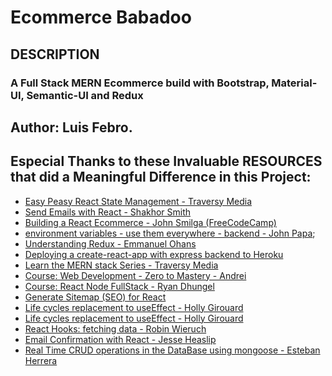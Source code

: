 # Ecommerce Babadoo

## DESCRIPTION
### A Full Stack MERN Ecommerce build with Bootstrap, Material-UI, Semantic-UI and Redux

## Author: Luis Febro.

## Especial Thanks to these Invaluable RESOURCES that did a Meaningful Difference in this Project:
- [Easy Peasy React State Management - Traversy Media](https://www.youtube.com/watch?v=cSUt8b2qapM)
- [Send Emails with React - Shakhor Smith](https://www.youtube.com/watch?v=EPnBO8HgyRU)
- [Building a React Ecommerce - John Smilga (FreeCodeCamp)](https://www.youtube.com/watch?v=wPQ1-33teR4)
- [environment variables - use them everywhere - backend - John Papa](https://medium.com/the-node-js-collection/making-your-node-js-work-everywhere-with-environment-variables-2da8cdf6e786);
- [Understanding Redux - Emmanuel Ohans](https://www.freecodecamp.org/news/understanding-redux-the-worlds-easiest-guide-to-beginning-redux-c695f45546f6)
- [Deploying a create-react-app with express backend to Heroku](https://medium.com/@chloechong.us/how-to-deploy-a-create-react-app-with-an-express-backend-to-heroku-32decfee6d18)
- [Learn the MERN stack Series - Traversy Media](https://www.youtube.com/watch?v=PBTYxXADG_k)
- [Course: Web Development - Zero to Mastery - Andrei ]()
- [Course: React Node FullStack - Ryan Dhungel](https://www.udemy.com/course/react-node-ecommerce/)
- [Generate Sitemap (SEO) for React](https://www.amitsn.com/blog/how-to-generate-a-sitemap-for-your-react-website-with-dynamic-content)
- [Life cycles replacement to useEffect - Holly Girouard](https://alligator.io/react/replacing-component-lifecycles-with-useeffect/)
- [Life cycles replacement to useEffect - Holly Girouard](https://alligator.io/react/replacing-component-lifecycles-with-useeffect/)
- [ React Hooks: fetching data - Robin Wieruch](https://www.robinwieruch.de/react-hooks-fetch-data)
- [ Email Confirmation with React - Jesse Heaslip ](https://blog.bitsrc.io/email-confirmation-with-react-257e5d9de725)
- [ Real Time CRUD operations in the DataBase using mongoose - Esteban Herrera ](https://hackernoon.com/using-mongodb-as-a-realtime-database-with-change-streams-213cba1dfc2a)